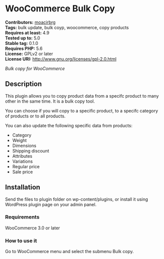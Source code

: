 # WooCommerce Bulk Copy #
**Contributors:** [moacirbrg](https://profiles.wordpress.org/moacirbrg)<br/>
**Tags:** bulk update, bulk coyp, woocommerce, copy products<br/>
**Requires at least:** 4.9<br/>
**Tested up to:** 5.0<br/>
**Stable tag:** 0.1.0<br/>
**Requires PHP:** 5.6<br/>
**License:** GPLv2 or later<br/>
**License URI:** http://www.gnu.org/licenses/gpl-2.0.html<br/>

*Bulk copy for WooCommerce*

## Description ##

This plugin allows you to copy product data from a specifc product to many other in the same time. It is a bulk copy tool.

You can choose if you will copy to a specific product, to a specifc category of products or to all products.

You can also update the following specific data from products:
- Category
- Weight
- Dimensions
- Shipping discount
- Attributes
- Variations
- Regular price
- Sale price

## Installation ##

Send the files to plugin folder on wp-content/plugins, or install it using WordPress plugin page on your admin panel.

### Requirements ###

WooCommerce 3.0 or later

### How to use it ###

Go to WooCommerce menu and select the submenu Bulk copy.
